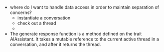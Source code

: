 - where do I want to handle data access in order to maintain separation of concerns?
	 - instantiate a conversation
	 - check out a thread
	 - 
- The generate response function is a method defined on the trait AIAssistant. It takes a mutable reference to the current active thread in a conversation, and after it returns the thread. 